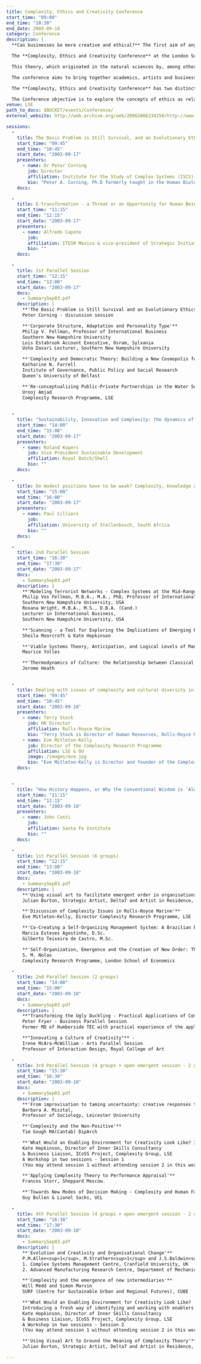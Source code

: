 ```yaml
---
title: Complexity, Ethics and Creativity Conference
start_time: "09:00"
end_time: "18:30"
end_date: 2003-09-18
category: Conference
description: |
  **Can businesses be more creative and ethical?** The first aim of any business is to survive - but can creative and ethical thinking actually improve their chances of survival?

  The **Complexity, Ethics and Creativity Conference** at the London School of Economics on 17 and 18 September 2003 aims to give businesses a new perspective on organisational development, based on complexity theory.

  This theory, which originated in the natural sciences by, among others, Nobel Prize winners Murray Gell Mann and Ilya Prigogine and developed by various academics over the last 40 years, is being used by organisations to create the conditions for innovation and creativity and to support an ethical triple bottom line. This approach stems from the idea that organisations themselves are complex natural organisms, adapting and co-evolving to survive within a constantly changing social ecosystem.

  The conference aims to bring together academics, artists and business people to explore and understand how complexity thinking can be applied in organisations to boost creative and ethical thinking.

  The **Complexity, Ethics and Creativity Conference** has two distinct but related foci. On 17th September the focus will be on **Ethics and Organisations** and this part has been organised jointly with the Instituto Tecnológico Estudios Superiores de Monterrey, Mexico. On the 18th September the focus will shift to **Creativity** and this part has been organised jointly with the Complexity Society, UK. The hosts and main organisers are the Complexity Group at the London School of Economics and Political Science, UK.

  The Conference objective is to explore the concepts of ethics as related to organisations, and of creativity, innovation, creation of new order, art, etc within the context of social complex systems. Has the meaning of 'ethics', 'innovation' and 'creativity' changed by our understanding of complexity? Furthermore, the conference will seek to explore some fundamental theoretical developments on the nature of emergence and on the processes by which new order is created.
venue: LSE
path_to_docs: $BUCKET/events/Conference/
external_website: http://web.archive.org/web/20061006234250/http://www.psych.lse.ac.uk/complexity/Conference/information.htm

sessions:
  -
    title: The Basic Problem is Still Survival, and an Evolutionary Ethics is Indispensable
    start_time: "09:45"
    end_time: "10:45"
    start_date: "2003-09-17"
    presenters:
      - name: Dr Peter Corning
        job: Director
        affiliation: Institute for the Study of Complex Systems (ISCS), Palo Alto, California, USA
        bio: "Peter A. Corning, Ph.D formerly taught in the Human Biology Program and Political Science Department at Stanford University, and served as a senior partner in a management-consulting firm. Dr. Corning is also a member of several scientific organizations and a past president of the International Society for the Systems Sciences. He has previously published over 150 articles and book chapters, as well as four books. His newest trade book 'Nature's Magic: Synergy in Evolution and the Fate of Humankind' was published by Cambridge University Press (2003). He is currently preparing a new book on 'Beyond Capitalism and Socialism: The Biological Basis of Social Justice'."
    docs:

  -
    title: E-transformation - a Threat or an Opportunity for Human Beings?
    start_time: "11:15"
    end_time: "12:15"
    start_date: "2003-09-17"
    presenters:
      - name: Alfredo Capote
        job: 
        affiliation: ITESM Mexico & vice-president of Strategic Initiatives for IBM Latin-America
        bio: ""
    docs:

  -
    title: 1st Parallel Session
    start_time: "12:15"
    end_time: "13:00"
    start_date: "2003-09-17"
    docs:
      - SummarySep03.pdf
    description: |
      **'The Basic Problem is Still Survival and an Evolutionary Ethics is Indispensable'**
      Peter Corning - discussion session

      **'Corporate Structure, Adaptation and Personality Type'**
      Philip V. Fellman, Professor of International Business
      Southern New Hampshire University
      Lois Estabrook Account Executive, Osram, Sylvania
      Usha Dasari Lecturer, Southern New Hampshire University

      **'Complexity and Democratic Theory: Building a New Cosmopolis for the 21st Century'**
      Katharine N. Farrell
      Institute of Governance, Public Policy and Social Research
      Queen's University of Belfast

      **'Re-conceptualizing Public-Private Partnerships in the Water Sector as a Coevolving System of Innovation'**
      Urooj Amjad
      Complexity Research Programme, LSE
    

  -
    title: "Sustainability, Innovation and Complexity: the dynamics of implementing sustainable development objectives in a company"
    start_time: "14:00"
    end_time: "15:00"
    start_date: "2003-09-17"
    presenters:
      - name: Roland Kupers
        job: Vice President Sustainable Development 
        affiliation: Royal Dutch/Shell
        bio: ""
    docs:

  -
    title: Do modest positions have to be weak? Complexity, Knowledge and Responsibility
    start_time: "15:00"
    end_time: "16:00"
    start_date: "2003-09-17"
    presenters:
      - name: Paul Cilliers
        job: 
        affiliation: University of Stellenbosch, South Africa
        bio: ""
    docs:

  -
    title: 2nd Parallel Session
    start_time: "16:30"
    end_time: "17:30"
    start_date: "2003-09-17"
    docs:
      - SummarySep03.pdf
    description: |
      **'Modeling Terrorist Networks - Complex Systems at the Mid-Range'**
      Philip Vos Fellman, M.B.A., M.A., PhD, Professor of International Business,
      Southern New Hampshire University, USA
      Roxana Wright, M.B.A., M.S., D.B.A. (Cand.)
      Lecturer in International Business,
      Southern New Hampshire University, USA

      **'Scanning - a Tool for Exploring the Implications of Emerging Patterns of Change'**
      Sheila Moorcroft & Kate Hopkinson

      **'Viable Systems Theory, Anticipation, and Logical Levels of Management'**
      Maurice Yolles

      **'Thermodynamics of Culture: the Relationship between Classical Entropy and Chaos'**
      Jerome Heath


  -
    title: Dealing with issues of complexity and cultural diversity in Rolls-Royce Marine
    start_time: "09:45"
    end_time: "10:45"
    start_date: "2003-09-18"
    presenters:
      - name: Terry Stock
        job: HR Director
        affiliation: Rolls-Royce Marine
        bio: "Terry Stock is Director of Human Resources, Rolls-Royce Marine. Terry obtained a BSc degree from Birmingham University and an MSc from Imperial College, London, and is a Fellow of the Institute of Personnel and Development, and a Chartered Secretary. He has 20 years' of broad international experience in Human Resources, and has held the senior HR position in two UK listed companies - Johnson Matthey plc and Cookson Group plc. Terry joined Rolls-Royce in December 2000 as Director of HR - Marine. Aged 44 and married to Lora, they have a four-year old son, Alfred, and a two-year old daughter, Emily. Terry and Lora are keen and experienced scuba divers. Terry's other interests include cricket, soccer, theatre and cinema."
      - name: Eve Mitleton-Kelly
        job: Director of the Complexity Research Programme
        affiliation: LSE & OU
        image: /images/eve.jpg
        bio: "Eve Mitleton-Kelly is Director and founder of the Complexity Research Programme at the London School of Economics, UK; Visiting Professor at the Open University; Coordinator of Links with Industry & Government in the European Network of Excellence, Exystence; Executive Director of SOL-UK (London), the London group of the global network 'Society for Organisational Learning'. The focus of her research has been the strategy process in the business and information systems domains, with over 90 companies in the UK and USA. Her recent work has concentrated on the implications of the theories of complexity for IT legacy systems, organisational learning and the emergence of organisational forms and has developed a methodology for identifying conditions that enable and constrain those processes, using the principles of complexity. She has written on complex social systems and on the application of the theory in practice and is editing a book on complexity and organisations with 14 international authors, 'Complex Systems and Evolutionary Perspectives on Organisations: the Application of Complexity Theory to Organisations', Elsevier, 2003, ISBN No: 0-08-043957-8. EMK's chapter outlines 10 principles of complexity and enabling infrastructures."
    docs:


  -
    title: "How History Happens, or Why the Conventional Wisdom is 'Always' Wrong"
    start_time: "11:15"
    end_time: "12:15"
    start_date: "2003-09-18"
    presenters:
      - name: John Casti
        job: 
        affiliation: Santa Fe Institute
        bio: ""
    docs:

  -
    title: 1st Parallel Session (6 groups)
    start_time: "12:15"
    end_time: "13:00"
    start_date: "2003-09-18"
    docs:
      - SummarySep03.pdf
    description: |
      **'Using visual art to facilitate emergent order in organisations'**
      Julian Burton, Strategic Artist, Delta7 and Artist in Residence, LSE Complexity Research Programme

      **'Discussion of Complexity Issues in Rolls-Royce Marine'**
      Eve Mitleton-Kelly, Director Complexity Research Programme, LSE

      **'Co-Creating a Self-Organizing Management System: A Brazilian Experience'**
      Marcia Esteves Agostinho, D.Sc.
      Gilberto Teixeira de Castro, M.Sc.

      **'Self-Organization, Emergence and the Creation of New Order: The Case for Social Science Research'**
      S. M. Nolas
      Complexity Research Programme, London School of Economics

  -
    title: 2nd Parallel Session (2 groups)
    start_time: "14:00"
    end_time: "15:00"
    start_date: "2003-09-18"
    docs:
      - SummarySep03.pdf
    description: |
      **"Transforming the Ugly Duckling - Practical Applications of Complexity in the Workplace"** - 
      Peter Fryer - Business Parallel Session
      Former MD of Humberside TEC with practical experience of the application of complexity theory in business 

      **"Innovating a Culture of Creativity"** -
      Irene McAra-McWilliam - Arts Parallel Session
      Professor of Interaction Design, Royal College of Art 

  -
    title: 3rd Parallel Session (4 groups + open emergent session - 2 groups)
    start_time: "15:30"
    end_time: "16:30"
    start_date: "2003-09-18"
    docs:
      - SummarySep03.pdf
    description: |
      **'From improvisation to taming uncertainty: creative responses to different levels of risk and formalization'**
      Barbara A. Misztal,
      Professor of Sociology, Leicester University

      **'Complexity and the Non-Positive'**
      Tim Gough MA(Cantab) DipArch

      **'What Would an Enabling Environment for Creativity Look Like? Introducing a fresh way of identifying and working with enablers and inhibitors in the work context'**
      Kate Hopkinson, Director of Inner Skills Consultancy
      & Business Liaison, ICoSS Project, Complexity Group, LSE
      A Workshop in two sessions - Session 1
      (You may attend session 1 without attending session 2 in this workshop; however you cannot attend session 2 without having attended session 1)

      **'Applying Complexity Theory to Performance Appraisal'**
      Frances Storr, Sheppard Moscow.

      **'Towards New Modes of Decision Making - Complexity and Human Factors'**
      Guy Bullen & Lionel Sacks, UCL

  -
    title: 4th Parallel Session (4 groups + open emergent session - 2 groups)
    start_time: "16:30"
    end_time: "17:30"
    start_date: "2003-09-18"
    docs:
      - SummarySep03.pdf
    description: |
      **'Evolution and Creativity and Organisational Change'**
      P.M.Allen<sup>1</sup>, M.Strathern<sup>1</sup> and J.S.Baldwin<sup>2</sup>,
      1. Complex Systems Management Centre, Cranfield University, UK
      2. Advanced Manufacturing Research Centre, Department of Mechanical Engineering. University of Sheffield, UK

      **'Complexity and the emergence of new intermediaries'**
      Will Medd and Simon Marvin
      SURF (Centre for Sustainable Urban and Regional Futures), CUBE

      **'What Would an Enabling Environment for Creativity Look Like?
      Introducing a fresh way of identifying and working with enablers and inhibitors in the work context'**
      Kate Hopkinson, Director of Inner Skills Consultancy
      & Business Liaison, ICoSS Project, Complexity Group, LSE
      A Workshop in two sessions - Session 2
      (You may attend session 1 without attending session 2 in this workshop; however you cannot attend session 2 without having attended session 1)

      **'Using Visual Art to Ground the Meaning of Complexity Theory'**
      Julian Burton, Strategic Artist, Delta7 and Artist in Residence, LSE Complexity Research Programme

---
```

